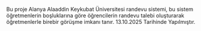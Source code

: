 Bu proje Alanya Alaaddin Keykubat Üniversitesi randevu sistemi, bu sistem öğretmenlerin boşluklarına göre öğrencilerin randevu talebi oluşturarak öğretmenlerle birebir görüşme imkanı tanır. 13.10.2025 Tarihinde Yapılmıştır.
